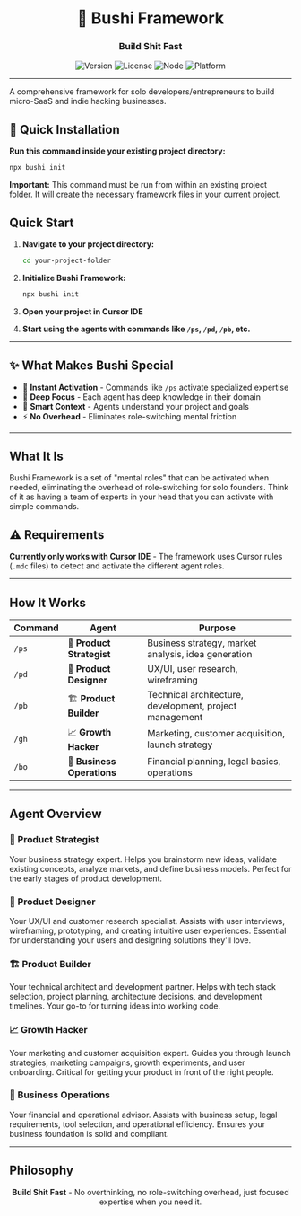 <div align="center">
  <h1>🚀 Bushi Framework</h1>
  <h3>Build Shit Fast</h3>
</div>

<div align="center">

![Version](https://img.shields.io/badge/version-0.1.0-blue)
![License](https://img.shields.io/badge/license-MIT-green)
![Node](https://img.shields.io/badge/node-%3E%3D16.0.0-brightgreen)
![Platform](https://img.shields.io/badge/platform-Cursor%20IDE-orange)

</div>

---

A comprehensive framework for solo developers/entrepreneurs to build micro-SaaS and indie hacking businesses.

## 🚀 Quick Installation

**Run this command inside your existing project directory:**

```bash
npx bushi init
```

**Important:** This command must be run from within an existing project folder. It will create the necessary framework files in your current project.

## Quick Start

1. **Navigate to your project directory:**
   ```bash
   cd your-project-folder
   ```

2. **Initialize Bushi Framework:**
   ```bash
   npx bushi init
   ```

3. **Open your project in Cursor IDE**

4. **Start using the agents with commands like `/ps`, `/pd`, `/pb`, etc.**

---

## ✨ What Makes Bushi Special

- 🚀 **Instant Activation** - Commands like `/ps` activate specialized expertise
- 🎯 **Deep Focus** - Each agent has deep knowledge in their domain  
- 🧠 **Smart Context** - Agents understand your project and goals
- ⚡ **No Overhead** - Eliminates role-switching mental friction

---

## What It Is

Bushi Framework is a set of "mental roles" that can be activated when needed, eliminating the overhead of role-switching for solo founders. Think of it as having a team of experts in your head that you can activate with simple commands.

## ⚠️ Requirements

**Currently only works with Cursor IDE** - The framework uses Cursor rules (`.mdc` files) to detect and activate the different agent roles.

---

## How It Works

| Command | Agent | Purpose |
|---------|-------|---------|
| `/ps` | 🎯 **Product Strategist** | Business strategy, market analysis, idea generation |
| `/pd` | 🎨 **Product Designer** | UX/UI, user research, wireframing |
| `/pb` | 🏗️ **Product Builder** | Technical architecture, development, project management |
| `/gh` | 📈 **Growth Hacker** | Marketing, customer acquisition, launch strategy |
| `/bo` | 💼 **Business Operations** | Financial planning, legal basics, operations |

---

## Agent Overview

### 🎯 Product Strategist
Your business strategy expert. Helps you brainstorm new ideas, validate existing concepts, analyze markets, and define business models. Perfect for the early stages of product development.

### 🎨 Product Designer  
Your UX/UI and customer research specialist. Assists with user interviews, wireframing, prototyping, and creating intuitive user experiences. Essential for understanding your users and designing solutions they'll love.

### 🏗️ Product Builder
Your technical architect and development partner. Helps with tech stack selection, project planning, architecture decisions, and development timelines. Your go-to for turning ideas into working code.

### 📈 Growth Hacker
Your marketing and customer acquisition expert. Guides you through launch strategies, marketing campaigns, growth experiments, and user onboarding. Critical for getting your product in front of the right people.

### 💼 Business Operations
Your financial and operational advisor. Assists with business setup, legal requirements, tool selection, and operational efficiency. Ensures your business foundation is solid and compliant.

---

## Philosophy

<div align="center">

**Build Shit Fast** - No overthinking, no role-switching overhead, just focused expertise when you need it.

</div>
